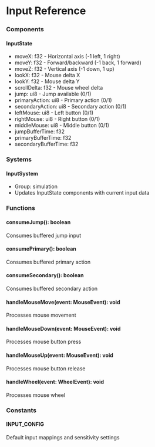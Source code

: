 # Input Reference

### Components

#### InputState
- moveX: f32 - Horizontal axis (-1 left, 1 right)
- moveY: f32 - Forward/backward (-1 back, 1 forward)
- moveZ: f32 - Vertical axis (-1 down, 1 up)
- lookX: f32 - Mouse delta X
- lookY: f32 - Mouse delta Y
- scrollDelta: f32 - Mouse wheel delta
- jump: ui8 - Jump available (0/1)
- primaryAction: ui8 - Primary action (0/1)
- secondaryAction: ui8 - Secondary action (0/1)
- leftMouse: ui8 - Left button (0/1)
- rightMouse: ui8 - Right button (0/1)
- middleMouse: ui8 - Middle button (0/1)
- jumpBufferTime: f32
- primaryBufferTime: f32
- secondaryBufferTime: f32

### Systems

#### InputSystem
- Group: simulation
- Updates InputState components with current input data

### Functions

#### consumeJump(): boolean
Consumes buffered jump input

#### consumePrimary(): boolean
Consumes buffered primary action

#### consumeSecondary(): boolean
Consumes buffered secondary action

#### handleMouseMove(event: MouseEvent): void
Processes mouse movement

#### handleMouseDown(event: MouseEvent): void
Processes mouse button press

#### handleMouseUp(event: MouseEvent): void
Processes mouse button release

#### handleWheel(event: WheelEvent): void
Processes mouse wheel

### Constants

#### INPUT_CONFIG
Default input mappings and sensitivity settings